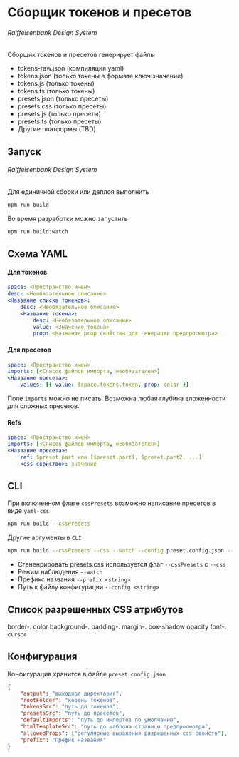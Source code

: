 # Сборщик токенов и пресетов
###### Raiffeisenbank Design System

Сборщик токенов и пресетов генерирует файлы

-   tokens-raw.json (компиляция yaml)
-   tokens.json (только токены в формате ключ:значение)
-   tokens.js (только токены)
-   tokens.ts (только токены)
-   presets.json (только пресеты)
-   presets.css (только пресеты)
-   presets.js (только пресеты)
-   presets.ts (только пресеты)
-   Другие платформы (TBD)

## Запуск
###### Raiffeisenbank Design System  

Для единичной сборки или деплоя выполнить

```bash
npm run build
```

Во время разработки можно запустить

```bash
npm run build:watch
```

## Схема YAML

#### Для токенов

```yaml
space: <Пространство имен>
desc: <Необязательное описание>
<Название списка токенов>:
    desc: <Необязательное описание>
    <Название токена>:
        desc: <Необязательное описание>
        value: <Значение токена>
        prop: <Название prop свойства для генерации предпросмотра>
```

#### Для пресетов

```yaml
space: <Пространство имен>
imports: [<Список файлов импорта, необязателен>]
<Название пресета>:
    values: [{ value: $space.tokens.token, prop: color }]
```

Поле `imports` можно не писать. Возможна любая глубина вложенности для сложных пресетов.

#### Refs

```yaml
space: <Пространство имен>
imports: [<Список файлов импорта, необязателен>]
<Название пресета>:
    ref: $preset.part или [$preset.part1, $preset.part2, ...]
    <css-свойство>: значение
```

## CLI

При включенном флаге `cssPresets` возможно написание пресетов в виде `yaml-css`

```bash
npm run build --cssPresets
```

Другие аргументы в `CLI`

```bash
npm run build --cssPresets --css --watch --config preset.config.json --prefix black
```

-   Сгененрировать presets.css используется флаг `--cssPresets` с `--css`
-   Режим наблюдения `--watch`
-   Префикс названия `--prefix <string>`
-   Путь к файлу конфигурации `--config <string>`

## Список разрешенных CSS атрибутов

border-. color background-. padding-. margin-. box-shadow opacity font-. cursor

## Конфигурация

Конфигурация хранится в файле `preset.config.json`

```json
{
    "output": "выходная директория",
    "rootFolder": "корень токенов",
    "tokensSrc": "путь до токенов",
    "presetsSrc": "путь до пресетов",
    "defaultImports": "путь до импортов по умолчанию",
    "htmlTemplateSrc": "путь до шаблона страницы предпросмотра",
    "allowedProps": ["регулярные выражения разрешенных css свойств"],
    "prefix": "Префик названия"
}
```
